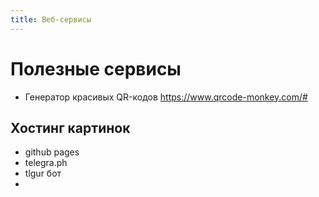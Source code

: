 ```yaml
---
title: Веб-сервисы
---
```


# Полезные сервисы

- Генератор красивых QR-кодов <https://www.qrcode-monkey.com/#>


## Хостинг картинок
- github pages
- telegra.ph
- tlgur бот
- 
